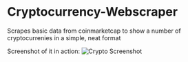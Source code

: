 # Cryptocurrency-Webscraper
Scrapes basic data from coinmarketcap to show a number of cryptocurrenies in a simple, neat format

Screenshot of it in action:
![Crypto Screenshot](https://imgur.com/a/LxUGzj7)

